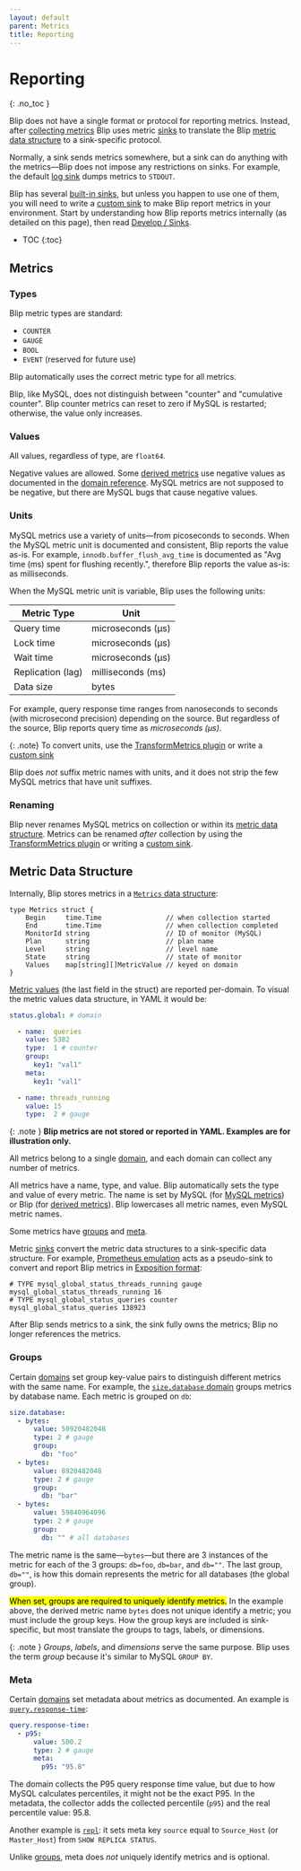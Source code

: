 ```yaml
---
layout: default
parent: Metrics
title: Reporting
---
```


# Reporting
{: .no_toc }

Blip does not have a single format or protocol for reporting metrics.
Instead, after [collecting metrics](collecting) Blip uses metric [sinks](../sinks/) to translate the Blip [metric data structure](#metric-data-structure) to a sink-specific protocol.

Normally, a sink sends metrics somewhere, but a sink can do anything with the metrics&mdash;Blip does not impose any restrictions on sinks.
For example, the default [log sink](../sinks/log) dumps metrics to `STDOUT`.

Blip has several [built-in sinks](../sinks/), but unless you happen to use one of them, you will need to write a [custom sink](../develop/sinks) to make Blip report metrics in your environment.
Start by understanding how Blip reports metrics internally (as detailed on this page), then read [Develop / Sinks](../develop/sinks).

* TOC
{:toc}

## Metrics

### Types

Blip metric types are standard:

* `COUNTER`
* `GAUGE`
* `BOOL`
* `EVENT` (reserved for future use)

Blip automatically uses the correct metric type for all metrics.

Blip, like MySQL, does not distinguish between "counter" and "cumulative counter".
Blip counter metrics can reset to zero if MySQL is restarted; otherwise, the value only increases.

### Values

All values, regardless of type, are `float64`.

Negative values are allowed.
Some [derived metrics](collecting#derived-metrics) use negative values as documented in the [domain reference](domains).
MySQL metrics are not supposed to be negative, but there are MySQL bugs that cause negative values.

### Units

MySQL metrics use a variety of units&mdash;from picoseconds to seconds.
When the MySQL metric unit is documented and consistent, Blip reports the value as-is.
For example, `innodb.buffer_flush_avg_time` is documented as "Avg time (ms) spent for flushing recently.", therefore Blip reports the value as-is: as milliseconds.

When the MySQL metric unit is variable, Blip uses the following units:

|Metric Type|Unit|
|-----------|----|
|Query time|microseconds (μs)
|Lock time|microseconds (μs)
|Wait time|microseconds (μs)
|Replication (lag)|milliseconds (ms)
|Data size|bytes

For example, query response time ranges from nanoseconds to seconds (with microsecond precision) depending on the source.
But regardless of the source, Blip reports query time as _microseconds (μs)_.

{: .note}
To convert units, use the [TransformMetrics plugin](../develop/integration-api#plugins) or write a [custom sink](../develop/sinks)

Blip does _not_ suffix metric names with units, and it does not strip the few MySQL metrics that have unit suffixes.

### Renaming

Blip never renames MySQL metrics on collection or within its [metric data structure](#metric-data-structure).
Metrics can be renamed _after_ collection by using the [TransformMetrics plugin](../develop/integration-api#plugins) or writing a [custom sink](../develop/sinks).

## Metric Data Structure

Internally, Blip stores metrics in a [`Metrics` data structure](https://pkg.go.dev/github.com/cashapp/blip#Metrics):

```
type Metrics struct {
	Begin     time.Time                // when collection started
	End       time.Time                // when collection completed
	MonitorId string                   // ID of monitor (MySQL)
	Plan      string                   // plan name
	Level     string                   // level name
	State     string                   // state of monitor
	Values    map[string][]MetricValue // keyed on domain
}
```

[Metric values](https://pkg.go.dev/github.com/cashapp/blip#MetricValue) (the last field in the struct) are reported per-domain.
To visual the metric values data structure, in YAML it would be:

```yaml
status.global: # domain

  - name:  queries
    value: 5382      
    type:  1 # counter
    group:
      key1: "val1"
    meta:
      key1: "val1"

  - name: threads_running
    value: 15
    type:  2 # gauge
```

{: .note }
**Blip metrics are not stored or reported in YAML. Examples are for illustration only.**

All metrics belong to a single [domain](domains), and each domain can collect any number of metrics.

All metrics have a name, type, and value.
Blip automatically sets the type and value of every metric.
The name is set by MySQL (for [MySQL metrics](collecting#mysql-metrics)) or Blip (for [derived metrics](collecting#derived-metrics)).
Blip lowercases all metric names, even MySQL metric names.

Some metrics have [groups](#groups) and [meta](#meta).

Metric [sinks](../sinks) convert the metric data structures to a sink-specific data structure.
For example, [Prometheus emulation](../prometheus) acts as a pseudo-sink to convert and report Blip metrics in [Exposition format](https://github.com/prometheus/docs/blob/main/content/docs/instrumenting/exposition_formats.md):

```
# TYPE mysql_global_status_threads_running gauge
mysql_global_status_threads_running 16
# TYPE mysql_global_status_queries counter
mysql_global_status_queries 138923
```

After Blip sends metrics to a sink, the sink fully owns the metrics; Blip no longer references the metrics.

### Groups

Certain [domains](domains) set group key-value pairs to distinguish different metrics with the same name.
For example, the [`size.database` domain](domains#sizedata) groups metrics by database name.
Each metric is grouped on `db`:

```yaml
size.database:
  - bytes:
      value: 50920482048
      type: 2 # gauge
      group:
        db: "foo"
  - bytes:
      value: 8920482048
      type: 2 # gauge
      group:
        db: "bar"
  - bytes:
      value: 59840964096
      type: 2 # gauge
      group:
        db: "" # all databases
```

The metric name is the same&mdash;`bytes`&mdash;but there are 3 instances of the metric for each of the 3 groups: `db=foo`, `db=bar`, and `db=""`.
The last group, `db=""`, is how this domain represents the metric for all databases (the global group).

<mark>When set, groups are required to uniquely identify metrics.</mark>
In the example above, the derived metric name `bytes` does not unique identify a metric; you must include the group keys.
How the group keys are included is sink-specific, but most translate the groups to tags, labels, or dimensions.

{: .note }
_Groups_, _labels_, and _dimensions_ serve the same purpose.
Blip uses the term _group_ because it's similar to MySQL `GROUP BY`.

### Meta

Certain [domains](domains) set metadata about metrics as documented.
An example is [`query.response-time`](domains#queryresponse-time):

```yaml
query.response-time:
  - p95:
      value: 500.2
      type: 2 # gauge
      meta:
        p95: "95.8"
```

The domain collects the P95 query response time value, but due to how MySQL calculates percentiles, it might not be the exact P95.
In the metadata, the collector adds the collected percentile (`p95`) and the real percentile value: 95.8.

Another example is [`repl`](domains#repl): it sets meta key `source` equal to `Source_Host` (or `Master_Host`) from `SHOW REPLICA STATUS`.

Unlike [groups](#groups), meta does _not_ uniquely identify metrics and is optional.
